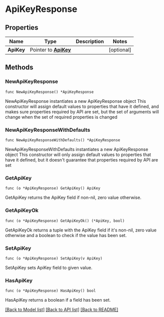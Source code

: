 # ApiKeyResponse

## Properties

Name | Type | Description | Notes
------------ | ------------- | ------------- | -------------
**ApiKey** | Pointer to [**ApiKey**](ApiKey.md) |  | [optional] 

## Methods

### NewApiKeyResponse

`func NewApiKeyResponse() *ApiKeyResponse`

NewApiKeyResponse instantiates a new ApiKeyResponse object
This constructor will assign default values to properties that have it defined,
and makes sure properties required by API are set, but the set of arguments
will change when the set of required properties is changed

### NewApiKeyResponseWithDefaults

`func NewApiKeyResponseWithDefaults() *ApiKeyResponse`

NewApiKeyResponseWithDefaults instantiates a new ApiKeyResponse object
This constructor will only assign default values to properties that have it defined,
but it doesn't guarantee that properties required by API are set

### GetApiKey

`func (o *ApiKeyResponse) GetApiKey() ApiKey`

GetApiKey returns the ApiKey field if non-nil, zero value otherwise.

### GetApiKeyOk

`func (o *ApiKeyResponse) GetApiKeyOk() (*ApiKey, bool)`

GetApiKeyOk returns a tuple with the ApiKey field if it's non-nil, zero value otherwise
and a boolean to check if the value has been set.

### SetApiKey

`func (o *ApiKeyResponse) SetApiKey(v ApiKey)`

SetApiKey sets ApiKey field to given value.

### HasApiKey

`func (o *ApiKeyResponse) HasApiKey() bool`

HasApiKey returns a boolean if a field has been set.


[[Back to Model list]](../README.md#documentation-for-models) [[Back to API list]](../README.md#documentation-for-api-endpoints) [[Back to README]](../README.md)


